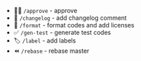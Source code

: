 - :ok_woman: `/approve` - approve
- :love_letter: `/changelog` - add changelog comment
- :bento: `/format` - format codes and add licenses
- :white_check_mark: `/gen-test` - generate test codes
- :label: `/label` - add labels
- :rewind: `/rebase` - rebase master
